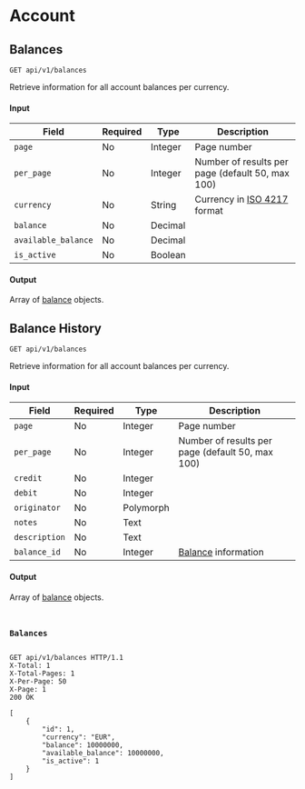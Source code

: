 <h1 id="account">Account</h1>

<h2 id="balances">Balances</h2>

<p><api><code>GET api/v1/balances</code></api></p>

<p>Retrieve information for all account balances per currency.</p>

<h4 id="input-13">Input</h4>

<table>
<thead>
<tr>
<th>Field</th>
<th>Required</th>
<th>Type</th>
<th>Description</th>
</tr>
</thead>

<tbody>
<tr>
<td><code>page</code></td>
<td>No</td>
<td>Integer</td>
<td>Page number</td>
</tr>

<tr>
<td><code>per_page</code></td>
<td>No</td>
<td>Integer</td>
<td>Number of results per page (default 50, max 100)</td>
</tr>

<tr>
<td><code>currency</code></td>
<td>No</td>
<td>String</td>
<td>Currency in <a href="https://en.wikipedia.org/wiki/ISO_4217">ISO 4217</a> format</td>
</tr>

<tr>
<td><code>balance</code></td>
<td>No</td>
<td>Decimal</td>
<td></td>
</tr>

<tr>
<td><code>available_balance</code></td>
<td>No</td>
<td>Decimal</td>
<td></td>
</tr>

<tr>
<td><code>is_active</code></td>
<td>No</td>
<td>Boolean</td>
<td></td>
</tr>
</tbody>
</table>

<h4 id="output-20">Output</h4>

<p>Array of <a href="#balance">balance</a> objects.</p>

<h2 id="balances">Balance History</h2>

<p><api><code>GET api/v1/balances</code></api></p>

<p>Retrieve information for all account balances per currency.</p>

<h4 id="input-13">Input</h4>

<table>
<thead>
<tr>
<th>Field</th>
<th>Required</th>
<th>Type</th>
<th>Description</th>
</tr>
</thead>

<tbody>
<tr>
<td><code>page</code></td>
<td>No</td>
<td>Integer</td>
<td>Page number</td>
</tr>

<tr>
<td><code>per_page</code></td>
<td>No</td>
<td>Integer</td>
<td>Number of results per page (default 50, max 100)</td>
</tr>

<tr>
<td><code>credit</code></td>
<td>No</td>
<td>Integer</td>
<td></td>
</tr>

<tr>
<td><code>debit</code></td>
<td>No</td>
<td>Integer</td>
<td></td>
</tr>

<tr>
<td><code>originator</code></td>
<td>No</td>
<td>Polymorph</td>
<td></td>
</tr>

<tr>
<td><code>notes</code></td>
<td>No</td>
<td>Text</td>
<td></td>
</tr>

<tr>
<td><code>description</code></td>
<td>No</td>
<td>Text</td>
<td></td>
</tr>

<tr>
<td><code>balance_id</code></td>
<td>No</td>
<td>Integer</td>
<td> <a href="#balance">Balance</a> information </td>
</tr>
</tbody>
</table>

<h4 id="output-20">Output</h4>

<p>Array of <a href="#balance">balance</a> objects.</p>

<!-- Balances code -->

<div class="highlight"><pre class="chroma"><code class="language-http" data-lang="http">
<h3 class="n">Balances</h3>
<span class="nf">GET</span> <span class="nn">api/v1/balances</span> <span class="kr">HTTP</span><span class="o">/</span><span class="m">1.1</span>
<span class="n">X-Total</span><span class="o">:</span> <span class="l">1</span>
<span class="n">X-Total-Pages</span><span class="o">:</span> <span class="l">1</span>
<span class="n">X-Per-Page</span><span class="o">:</span> <span class="l">50</span>
<span class="n">X-Page</span><span class="o">:</span> <span class="l">1</span>
<span class="err">200</span> <span class="l">OK</span></code></pre></div><div class="highlight"><pre class="chroma"><code class="language-json" data-lang="json"><span class="p">[</span>
    <span class="p">{</span>
        <span class="nt">&#34;id&#34;</span><span class="p">:</span> <span class="mi">1</span><span class="p">,</span>
        <span class="nt">&#34;currency&#34;</span><span class="p">:</span> <span class="s2">&#34;EUR&#34;</span><span class="p">,</span>
        <span class="nt">&#34;balance&#34;</span><span class="p">:</span> <span class="mi">10000000</span><span class="p">,</span>
        <span class="nt">&#34;available_balance&#34;</span><span class="p">:</span> <span class="mi">10000000</span><span class="p">,</span>
        <span class="nt">&#34;is_active&#34;</span><span class="p">:</span> <span class="mi">1</span>
    <span class="p">}</span>
<span class="p">]</span></code></pre></div>

<!-- End Balances code -->
